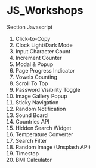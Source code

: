 # JS_Workshops

Section Javascript
01. Click-to-Copy
02. Clock Light/Dark Mode
03. Input Character Count
04. Increment Counter
05. Modal & Popup
06. Page Progress Indicator
07. Vowels Counting
08. Scroll To Top
09. Password Visibility Toggle
10. Image Gallery Popup
11. Sticky Navigation
12. Random Notification
13. Sound Board
14. Countries API
15. Hidden Search Widget
16. Temperature Converter
17. Search Filter
18. Random Image (Unsplash API)
19. Timestop
20. BMI Calculator